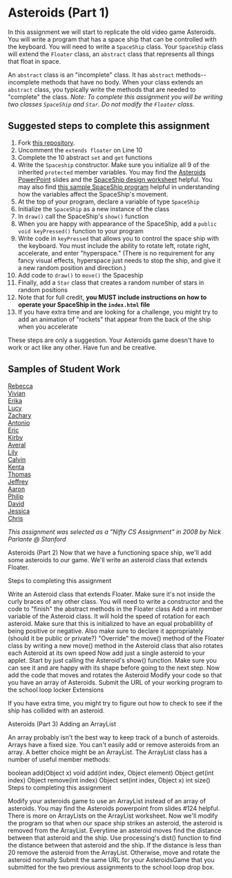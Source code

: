 Asteroids (Part 1)
==================
In this assignment we will start to replicate the old video game Asteroids. You will write a program that has a space ship that can be controlled with the keyboard. You will need to write a `SpaceShip` class. Your `SpaceShip` class will extend the `Floater` class, an `abstract` class that represents all things that float in space. 

An `abstract` class is an "incomplete" class. It has `abstract` methods--incomplete methods that have no body. When your class extends an `abstract` class, you typically write the methods that are needed to "complete" the class. _Note: To complete this assignment you will be writing two classes `SpaceShip` and `Star`. Do not modify the `Floater` class._

Suggested steps to complete this assignment
-------------------------------------------

1. Fork [this repository](https://github.com/APCSLowell/AsteroidsGame).
2. Uncomment the `extends floater` on Line 10
3. Complete the 10 abstract `set` and `get` functions
4. Write the `Spaceship` constructor. Make sure you initialize all 9 of the inherited `protected` member variables. You may find the [Asteroids PowerPoint](https://drive.google.com/file/d/0Bz2ZkT6qWPYTYjU0NDE5ZDYtYzEwOS00MGNlLTk0OGMtODBhODI3N2JiYzRi/view?usp=sharing) slides and the [SpaceShip design worksheet](https://drive.google.com/file/d/0Bz2ZkT6qWPYTRDJvNUJRdXFjNGs/view?usp=sharing) helpful. You may also find [this sample SpaceShip program](https://56d4b6566b56a59e1f634ea30f548666c459899d.googledrive.com/host/0Bz2ZkT6qWPYTallTVFJBOWdNcDQ/) helpful in understanding how the variables affect the SpaceShip's movement.
5. At the top of your program, declare a variable of type `SpaceShip`
6. Initialize the `SpaceShip` as a new instance of the class
7. In `draw()` call the SpaceShip's `show()` function
8. When you are happy with appearance of the SpaceShip, add a `public void keyPressed()` function to your program
9. Write code in `keyPressed` that allows you to control the space ship with the keyboard. You must include the ability to rotate left, rotate right, accelerate, and enter "hyperspace." (There is no requirement for any fancy visual effects, hyperspace just needs to stop the ship, and give it a new random position and direction.)
10. Add code to `draw()` to `move()` the Spaceship
11. Finally, add a `Star` class that creates a random number of stars in random positions
12. Note that for full credit, **you MUST include instructions on how to operate your SpaceShip in the `index.html` file**
12. If you have extra time and are looking for a challenge, you might try to add an animation of "rockets" that appear from the back of the ship when you accelerate

These steps are only a suggestion. Your Asteroids game doesn't have to work or act like any other. Have fun and be creative.


Samples of Student Work
-----------------------
[Rebecca](http://rebeccachen1.github.io/AsteroidsGame/)  
[Vivian](http://vivianlam.github.io/AsteroidsGame/)  
[Erika](http://bekutaa.github.io/AsteroidsGame/)   
[Lucy](http://luchen825.github.io/AsteroidsGame/)   
[Zachary](https://zachooz.github.io/AsteroidsGame/)   
[Antonio](https://adcarmona.github.io/AsteroidsGame/)   
[Eric](http://ericheung1231.github.io/AsteroidsGame/)  
[Kirby](http://kichoy.github.io/AsteroidsGame/)   
[Averal](http://avekan33.github.io/AsteroidsGame/)   
[Lily](http://magicallilicorn.github.io/AsteroidsGame/)   
[Calvin](http://icalvin12.github.io/AsteroidsGame/)   
[Kenta](http://redtorch.github.io/AsteroidsGame/)   
[Thomas](http://tomikam.github.io/AsteroidsGame/)  
[Jeffrey](http://jeffreyyin1.github.io/AsteroidsGame/)  
[Aaron](http://aaronchowapcs.github.io/Lightning/)  
[Philip](http://philiphuang2.github.io/AsteroidsGame/)  
[David](http://inthehat.github.io/AsteroidsGame/)  
[Jessica](http://happyjessica97.github.io/AsteroidsGame/)   
[Chris](http://chrisma1.github.io/AsteroidsGame/)   

*This assignment was selected as a "Nifty CS Assignment" in 2008 by Nick Parlante @ Stanford*

Asteroids (Part 2)
Now that we have a functioning space ship, we'll add some asteroids to our game. We'll write an asteroid class that extends Floater.

Steps to completing this assignment

Write an Asteroid class that extends Floater. Make sure it's not inside the curly braces of any other class. You will need to write a constructor and the code to "finish" the abstract methods in the Floater class
Add a int member variable of the Asteroid class. It will hold the speed of rotation for each asteroid. Make sure that this is initialized to have an equal probablility of being positive or negative. Also make sure to declare it appropriately (should it be public or private?)
"Override" the move() method of the Floater class by writing a new move() method in the Asteroid class that also rotates each Asteroid at its own speed
Now add just a single asteroid to your applet. Start by just calling the Asteroid's show() function. Make sure you can see it and are happy with its shape before going to the next step.
Now add the code that moves and rotates the Asteroid
Modify your code so that you have an array of Asteroids.
Submit the URL of your working program to the school loop locker
Extensions

If you have extra time, you might try to figure out how to check to see if the ship has collided with an asteroid.

Asteroids (Part 3)
Adding an ArrayList

An array probably isn't the best way to keep track of a bunch of asteroids. Arrays have a fixed size. You can't easily add or remove asteroids from an array. A better choice might be an ArrayList. The ArrayList class has a number of useful member methods:

boolean add(Object x)
void add(int index, Object element)
Object get(int index)
Object remove(int index)
Object set(int index, Object x)
int size()
Steps to completing this assignment

Modify your asteroids game to use an ArrayList instead of an array of asteroids. You may find the Asteroids powerpoint from slides #124 helpful. There is more on ArrayLists on the ArrayList worksheet.
Now we'll modify the program so that when our space ship strikes an asteroid, the asteroid is removed from the ArrayList. Everytime an asteroid moves find the distance between that asteroid and the ship. Use processing's dist() function to find the distance between that asteroid and the ship. If the distance is less than 20 remove the asteroid from the ArrayList. Otherwise, move and rotate the asteroid normally
Submit the same URL for your AsteroidsGame that you submitted for the two previous assignments to the school loop drop box.